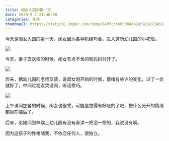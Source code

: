 ```yaml
---
title: 闺女入园的第一天
date: 2020-9-2 21:40:00
categories: 生活
thumbnail: https://static01.imgkr.com/temp/64dfc3c665d04042a5921872402d5e14.jpg
---
```


今天是闺女入园的第一天，闺女因为各种机缘巧合，进入这所幼儿园的小初班。

![](https://static01.imgkr.com/temp/64dfc3c665d04042a5921872402d5e14.jpg)

今天，妻子去送校的时候，闺女有点不舍的和妈妈分开了。

![](https://static01.imgkr.com/temp/7bec14a26e9844a2af95e822d88a7bf5.jpg)

后来，据幼儿园的老师反馈，说闺女刚开始的时候，情绪有些许的变化，过了一会就好了，中间过程没哭没闹，听话乖巧。

![](https://static01.imgkr.com/temp/ae3fe9690eba4aac9bc664a632a4fa96.jpg)

上午课间加餐的时候，闺女也很乖，可能是觉得有好吃的了吧，把什么分开的情绪都抛在脑后了。

后来，弟媳问到梓蹊上幼儿园有没有鼻涕一把泪一把的，我说没有啊。

因为这孩子的性格随我，不依恋任何人，很独立。